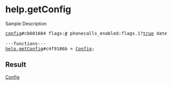 # help.getConfig

Sample Description

<pre>
<a href="../constructor/config.md">config</a>#cb601684 flags:<a href="../type/#.md">#</a> phonecalls_enabled:flags.1?<a href="../type/true.md">true</a> date:<a href="../type/int.md">int</a> expires:<a href="../type/int.md">int</a> test_mode:<a href="../type/Bool.md">Bool</a> this_dc:<a href="../type/int.md">int</a> dc_options:Vector&lt;<a href="../type/DcOption.md">DcOption</a>&gt; chat_size_max:<a href="../type/int.md">int</a> megagroup_size_max:<a href="../type/int.md">int</a> forwarded_count_max:<a href="../type/int.md">int</a> online_update_period_ms:<a href="../type/int.md">int</a> offline_blur_timeout_ms:<a href="../type/int.md">int</a> offline_idle_timeout_ms:<a href="../type/int.md">int</a> online_cloud_timeout_ms:<a href="../type/int.md">int</a> notify_cloud_delay_ms:<a href="../type/int.md">int</a> notify_default_delay_ms:<a href="../type/int.md">int</a> chat_big_size:<a href="../type/int.md">int</a> push_chat_period_ms:<a href="../type/int.md">int</a> push_chat_limit:<a href="../type/int.md">int</a> saved_gifs_limit:<a href="../type/int.md">int</a> edit_time_limit:<a href="../type/int.md">int</a> rating_e_decay:<a href="../type/int.md">int</a> stickers_recent_limit:<a href="../type/int.md">int</a> tmp_sessions:flags.0?<a href="../type/int.md">int</a> pinned_dialogs_count_max:<a href="../type/int.md">int</a> call_receive_timeout_ms:<a href="../type/int.md">int</a> call_ring_timeout_ms:<a href="../type/int.md">int</a> call_connect_timeout_ms:<a href="../type/int.md">int</a> call_packet_timeout_ms:<a href="../type/int.md">int</a> me_url_prefix:<a href="../type/string.md">string</a> disabled_features:Vector&lt;<a href="../type/DisabledFeature.md">DisabledFeature</a>&gt; = <a href="../type/Config.md">Config</a>;

---functions---
<a href="../method/help.getConfig.md">help.getConfig</a>#c4f9186b = <a href="../type/Config.md">Config</a>;
</pre>

## Result

<a href="../type/Config.md">Config</a>

